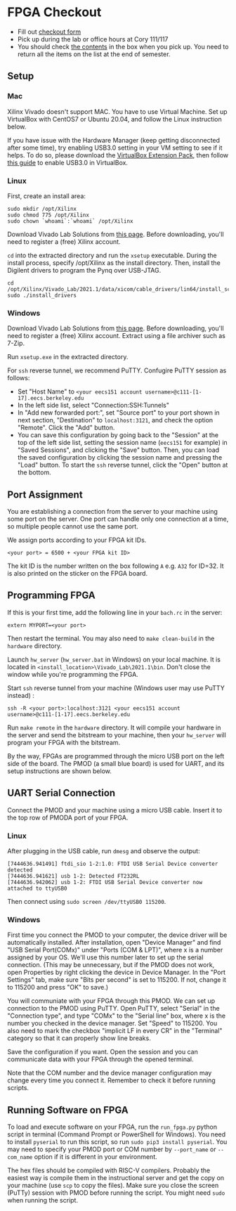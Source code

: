 # FPGA Checkout
 - Fill out [checkout form](https://forms.gle/VZY5py12vZjkePJk9)
 - Pick up during the lab or office hours at Cory 111/117
 - You should check [the contents](https://bit.ly/3qoGHUk) in the box when you pick up. You need to return all the items on the list at the end of semester.

## Setup
### Mac
Xilinx Vivado doesn't support MAC.
You have to use Virtual Machine.
Set up VirtualBox with CentOS7 or Ubuntu 20.04, and follow the Linux instruction below.

If you have issue with the Hardware Manager (keep getting disconnected after some time), 
try enabling USB3.0 setting in your VM setting to see if it helps. 
To do so, please download the [VirtualBox Extension Pack](https://www.oracle.com/virtualization/technologies/vm/downloads/virtualbox-downloads.html#extpack),
then follow [this guide](https://techspite.com/how-to-install-virtualbox-extension-pack-and-enable-usb-3-0-2/) to enable USB3.0 in VirtualBox.

### Linux
First, create an install area:
```
sudo mkdir /opt/Xilinx
sudo chmod 775 /opt/Xilinx
sudo chown `whoami`:`whoami` /opt/Xilinx
```

Download Vivado Lab Solutions from [this page](https://www.xilinx.com/support/download/index.html/content/xilinx/en/downloadNav/vivado-design-tools/2021-1.html).
Before downloading, you'll need to register a (free) Xilinx account.

`cd` into the extracted directory and run the `xsetup` executable.
During the install process, specify /opt/Xilinx as the install directory.
Then, install the Digilent drivers to program the Pynq over USB-JTAG.
```
cd /opt/Xilinx/Vivado_Lab/2021.1/data/xicom/cable_drivers/lin64/install_script/install_drivers
sudo ./install_drivers
```

### Windows
Download Vivado Lab Solutions from [this page](https://www.xilinx.com/support/download/index.html/content/xilinx/en/downloadNav/vivado-design-tools/2021-1.html).
Before downloading, you'll need to register a (free) Xilinx account.
Extract using a file archiver such as 7-Zip.

Run `xsetup.exe` in the extracted directory.

For `ssh` reverse tunnel, we recommend PuTTY.
Confugire PuTTY session as follows:
 - Set "Host Name" to `<your eecs151 account username>@c111-[1-17].eecs.berkeley.edu`
 - In the left side list, select "Connection:SSH:Tunnels"
 - In "Add new forwarded port:", set "Source port" to your port shown in next section, "Destination" to `localhost:3121`, and check the option "Remote". Click the "Add" button.
 - You can save this configuration by going back to the "Session" at the top of the left side list, setting the session name (`eecs151` for example) in "Saved Sessions", and clicking the "Save" button. Then, you can load the saved configuration by clicking the session name and pressing the "Load" button.
To start the `ssh` reverse tunnel, click the "Open" button at the bottom.



## Port Assignment
You are establishing a connection from the server to your machine using some port on the server.
One port can handle only one connection at a time, so multiple people cannot use the same port.

We assign ports according to your FPGA kit IDs.
```
<your port> = 6500 + <your FPGA kit ID>
```
The kit ID is the number written on the box following `A` e.g. `A32` for ID=32.
It is also printed on the sticker on the FPGA board.



## Programming FPGA
If this is your first time, add the following line in your `bach.rc` in the server:
```
extern MYPORT=<your port>
```
Then restart the terminal.
You may also need to `make clean-build` in the `hardware` directory.

Launch `hw_server` (`hw_server.bat` in Windows) on your local machine. It is located in `<install_location>\Vivado_Lab\2021.1\bin`.
Don't close the window while you're programming the FPGA.

Start `ssh` reverse tunnel from your machine (Windows user may use PuTTY instead)
:
```
ssh -R <your port>:localhost:3121 <your eecs151 account username>@c111-[1-17].eecs.berkeley.edu
```

Run `make remote` in the `hardware` directory. It will compile your hardware in the server and send the bitstream to your machine, then your `hw_server` will program your FPGA with the bitstream.

By the way, FPGAs are programmed through the micro USB port on the left side of the board.
The PMOD (a small blue board) is used for UART, and its setup instructions are shown below.



## UART Serial Connection
Connect the PMOD and your machine using a micro USB cable.
Insert it to the top row of PMODA port of your FPGA.

### Linux
After plugging in the USB cable, run `dmesg` and observe the output:
```
[7444636.941491] ftdi_sio 1-2:1.0: FTDI USB Serial Device converter detected
[7444636.941621] usb 1-2: Detected FT232RL
[7444636.942062] usb 1-2: FTDI USB Serial Device converter now attached to ttyUSB0
```
Then connect using `sudo screen /dev/ttyUSB0 115200`.


### Windows
First time you connect the PMOD to your computer, the device driver will be automatically installed.
After installation, open "Device Manager" and find "USB Serial Port(COMx)" under "Ports (COM & LPT)",
where x is a number assigned by your OS.
We'll use this number later to set up the serial connection.
(This may be unnecessary, but if the PMOD does not work,
open Properties by right clicking the device in Device Manager.
In the "Port Settings" tab, make sure "Bits per second" is set to 115200.
If not, change it to 115200 and press "OK" to save.)

You will communiate with your FPGA through this PMOD.
We can set up connection to the PMOD using PuTTY.
Open PuTTY, select "Serial" in the "Connection type",
and type "COMx" to the "Serial line" box, where x is the number you checked in the device manager.
Set "Speed" to 115200.
You also need to mark the checkbox "implicit LF in every CR" in the "Terminal" category so that it can properly show line breaks. 

Save the configuration if you want.
Open the session and you can communicate data with your FPGA through the opened terminal.

Note that the COM number and the device manager configuration may change every time you connect it.
Remember to check it before running scripts.



## Running Software on FPGA
To load and execute software on your FPGA,
run the `run_fpga.py` python script in terminal (Command Prompt or PowerShell for Windows).
You need to install `pyserial` to run this script, so run `sudo pip3 install pyserial`.
You may need to specify your PMOD port or COM number by `--port_name` or `--com_name` option if it is different in your environment.

The hex files should be compiled with RISC-V compilers.
Probably the easiest way is compile them in the instructional server and get the copy on your machine (use `scp` to copy the files).
Make sure you close the screen (PuTTy) session with PMOD before running the script.
You might need `sudo` when running the script.
